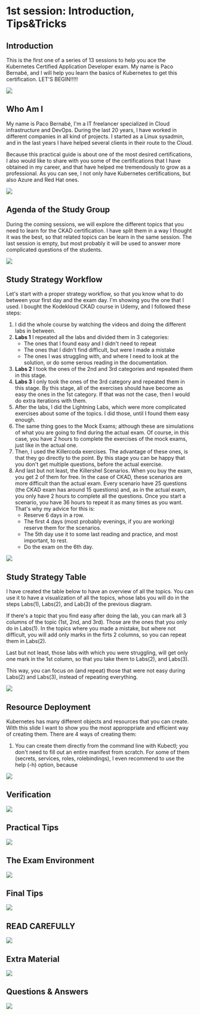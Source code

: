 # 1st session: Introduction, Tips&Tricks

## Introduction
This is the first one of a series of 13 sessions to help you ace the Kubernetes Certified Application Developer exam. My name is Paco Bernabé, and I will help you learn the basics of Kubernetes to get this certification. LET'S BEGIN!!!!!

![](slides/Slide001.png)

## Who Am I
My name is Paco Bernabé, I'm a IT freelancer specialized in Cloud infrastructure and DevOps. During the last 20 years, I have worked in different companies in all kind of projects. I started as a Linux sysadmin, and in the last years I have helped several clients in their route to the Cloud.

Because this practical guide is about one of the most desired certifications, I also would like to share with you some of the certifications that I have obtained in my career, and that have helped me tremendously to grow as a professional. As you can see, I not only have Kubernetes certifications, but also Azure and Red Hat ones.

![](slides/Slide002.png)

## Agenda of the Study Group

During the coming sessions, we will explore the different topics that you need to learn for the CKAD certification. I have split them in a way I thought it was the best, so that related topics can be learn in the same session. The last session is empty, but most probably it will be used to answer more complicated questions of the students.

![](slides/Slide003.png)

## Study Strategy Workflow

Let's start with a proper strategy workflow, so that you know what to do between your first day and the exam day. I'm showing you the one that I used. I bought the Kodekloud CKAD course in Udemy, and I followed these steps:

1. I did the whole course by watching the videos and doing the different labs in between.
2. **Labs 1** I repeated all the labs and divided them in 3 categories:
   - The ones that I found easy and I didn't need to repeat
   - The ones that I didn't find difficult, but were I made a mistake
   - The ones I was struggling with, and where I need to look at the solution, or do some serous reading in the documentation.
3. **Labs 2** I took the ones of the 2nd and 3rd categories and repeated them in this stage. 
4. **Labs 3** I only took the ones of the 3rd category and repeated them in this stage. By this stage, all of the exercises should have become as easy the ones in the 1st category. If that was not the case, then I would do extra iterations with them.
5. After the labs, I did the Lightning Labs, which were more complicated exercises about some of the topics. I did those, until I found them easy enough.
6. The same thing goes to the Mock Exams; although these are simulations of what you are going to find during the actual exam. Of course, in this case, you have 2 hours to complete the exercises of the mock exams, just like in the actual one.
7. Then, I used the Killercoda exercises. The advantage of these ones, is that they go directly to the point. By this stage you can be happy that you don't get multiple questions, before the actual exercise.
8. And last but not least, the Killershel Scenarios. When you buy the exam, you get 2 of them for free. In the case of CKAD, these scenarios are more difficult than the actual exam. Every scenario have 25 questions (the CKAD exam has around 15 questions) and, as in the actual exam, you only have 2 hours to complete all the questions. Once you start a scenario, you have 36 hours to repeat it as many times as you want. That's why my advice for this is:
   - Reserve 6 days in a row.
   - The first 4 days (most probably evenings, if you are working) reserve them for the scenarios.
   - The 5th day use it to some last reading and practice, and most important, to rest.
   - Do the exam on the 6th day.
   
![](slides/Slide004.png)

## Study Strategy Table
I have created the table below to have an overview of all the topics. You can use it to have a visualization of all the topics, whose labs you will do in the steps Labs(1), Labs(2), and Lab(3) of the previous diagram.

If there's a topic that you find easy after doing the lab, you can mark all 3 columns of the topic (1st, 2nd, and 3rd). Those are the ones that you only do in Labs(1). In the topics where you made a mistake, but where not difficult, you will add only marks in the firts 2 columns, so you can repeat them in Labs(2).

Last but not least, those labs with which you were struggling, will get only one mark in the 1st column, so that you take them to Labs(2), and Labs(3).

This way, you can focus on (and repeat) those that were not easy during Labs(2) and Labs(3), instead of repeating everything.

![](slides/Slide005.png)

## Resource Deployment
Kubernetes has many different objects and resources that you can create. With this slide I want to show you the most approppriate and efficient way of creating them. There are 4 ways of creating them:

1. You can create them directly from the command line with Kubectl; you don't need to fill out an entire manifest from scratch. For some of them (secrets, services, roles, rolebindings), I even recommend to use the help (-h) option, because

![](slides/Slide006.png)

## Verification
![](slides/Slide007.png)

## Practical Tips
![](slides/Slide008.png)

## The Exam Environment
![](slides/Slide009.png)

## Final Tips
![](slides/Slide010.png)

## READ CAREFULLY
![](slides/Slide011.png)

## Extra Material
![](slides/Slide012.png)

## Questions & Answers
![](slides/Slide013.png)
